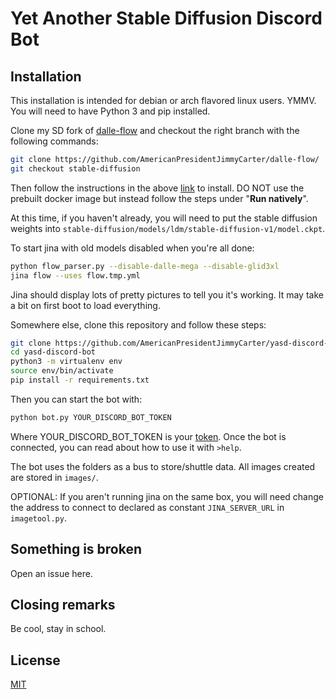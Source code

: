 # Yet Another Stable Diffusion Discord Bot

## Installation

This installation is intended for debian or arch flavored linux users. YMMV. You will need to have Python 3 and pip installed.

Clone my SD fork of [dalle-flow](https://github.com/AmericanPresidentJimmyCarter/dalle-flow/tree/stable-diffusion) and checkout the right branch with the following commands:

```bash
git clone https://github.com/AmericanPresidentJimmyCarter/dalle-flow/
git checkout stable-diffusion
```

Then follow the instructions in the above [link](https://github.com/AmericanPresidentJimmyCarter/dalle-flow/tree/stable-diffusion) to install. DO NOT use the prebuilt docker image but instead follow the steps under "**Run natively**".

At this time, if you haven't already, you will need to put the stable diffusion weights into `stable-diffusion/models/ldm/stable-diffusion-v1/model.ckpt`.

To start jina with old models disabled when you're all done:

```bash
python flow_parser.py --disable-dalle-mega --disable-glid3xl
jina flow --uses flow.tmp.yml
```

Jina should display lots of pretty pictures to tell you it's working. It may take a bit on first boot to load everything.

Somewhere else, clone this repository and follow these steps:

```bash
git clone https://github.com/AmericanPresidentJimmyCarter/yasd-discord-bot/
cd yasd-discord-bot
python3 -m virtualenv env
source env/bin/activate
pip install -r requirements.txt
```

Then you can start the bot with:

```bash
python bot.py YOUR_DISCORD_BOT_TOKEN
```

Where YOUR_DISCORD_BOT_TOKEN is your [token](https://discordpy.readthedocs.io/en/stable/discord.html). Once the bot is connected, you can read about how to use it with `>help`.

The bot uses the folders as a bus to store/shuttle data. All images created are stored in `images/`.

OPTIONAL: If you aren't running jina on the same box, you will need change the address to connect to declared as constant `JINA_SERVER_URL` in `imagetool.py`.

## Something is broken

Open an issue here.

## Closing remarks

Be cool, stay in school.

## License

[MIT](https://choosealicense.com/licenses/mit/)